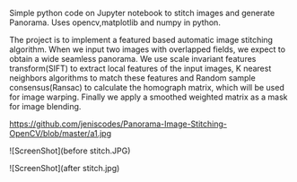 Simple python code on Jupyter notebook to stitch images and generate Panorama. Uses opencv,matplotlib and numpy in python. 

The project is to implement a featured based automatic image stitching algorithm. When we input two images with overlapped fields, we expect to obtain a wide seamless panorama.
We use scale invariant features transform(SIFT) to extract local features of the input images, K nearest neighbors algorithms to match these features and Random sample consensus(Ransac) to calculate the homograph matrix, which will be used for image warping. Finally we apply a smoothed weighted matrix as a mask for image blending.

https://github.com/jeniscodes/Panorama-Image-Stitching-OpenCV/blob/master/a1.jpg

![ScreenShot](before stitch.JPG)

![ScreenShot](after stitch.jpg)

